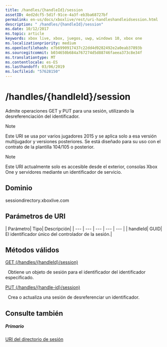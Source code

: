 ```yaml
---
title: /handles/{handleId}/session
assetID: 4ed2dcf5-5d1f-91ce-4a3f-eb3ba68727bf
permalink: en-us/docs/xboxlive/rest/uri-handleshandleidsession.html
description: " /handles/{handleId}/session"
ms.date: 10/12/2017
ms.topic: article
keywords: xbox live, xbox, juegos, uwp, windows 10, xbox one
ms.localizationpriority: medium
ms.openlocfilehash: e7b6990917437c22dd4d9282492e2a0eab37893b
ms.sourcegitcommit: b034650b684a767274d5d88746faeea373c8e34f
ms.translationtype: MT
ms.contentlocale: es-ES
ms.lasthandoff: 03/06/2019
ms.locfileid: "57628150"
---
```

# <a name="handleshandleidsession"></a>/handles/{handleId}/session
Admite operaciones GET y PUT para una sesión, utilizando la desreferenciación del identificador. 

> [!NOTE] 
> Este URI se usa por varios jugadores 2015 y se aplica solo a esa versión multijugador y versiones posteriores. Se está diseñado para su uso con el contrato de la plantilla 104/105 o posterior.  

 

> [!NOTE] 
> Este URI actualmente solo es accesible desde el exterior, consolas Xbox One y servidores mediante un identificador de servicio.  

 
<a id="ID4ES"></a>

 
## <a name="domain"></a>Dominio
sessiondirectory.xboxlive.com  
<a id="ID4EX"></a>

 
## <a name="uri-parameters"></a>Parámetros de URI
 
| Parámetro| Tipo| Descripción| 
| --- | --- | --- | --- | --- | 
| handleId| GUID| El identificador único del controlador de la sesión.| 
  
<a id="ID4ESB"></a>

 
## <a name="valid-methods"></a>Métodos válidos

[GET (/handles/{handleId}/session)](uri-handleshandleidsessionget.md)

&nbsp;&nbsp;Obtiene un objeto de sesión para el identificador del identificador especificado. 

[PUT (/handles/{handle-id}/session)](uri-handleshandleidsessionput.md)

&nbsp;&nbsp;Crea o actualiza una sesión de desreferenciar un identificador.
 
<a id="ID4E6B"></a>

 
## <a name="see-also"></a>Consulte también
 
<a id="ID4EBC"></a>

 
##### <a name="parent"></a>Primario 

[URI del directorio de sesión](atoc-reference-sessiondirectory.md)

   